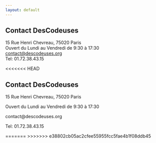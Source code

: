 ```yaml
---
layout: default
---
```


## Contact DesCodeuses

15 Rue Henri Chevreau, 75020 Paris  
Ouvert du Lundi au Vendredi de 9:30 à 17:30  
contact@descodeuses.org  
Tel: 01.72.38.43.15  

<<<<<<< HEAD
<section id="contactDescodeuses">
<h1>Contact DesCodeuses</h1>
  <div>
      <p>15 Rue Henri Chevreau, 75020 Paris</p>
      <p>Ouvert du Lundi au Vendredi de 9:30 à 17:30</p>
      <p>contact@descodeuses.org</p>
      <p>Tel: 01.72.38.43.15</p>
  </div>
</section>
=======
>>>>>>> e38802cb05ac2cfee55955fcc5fae4b1f08ddb45
